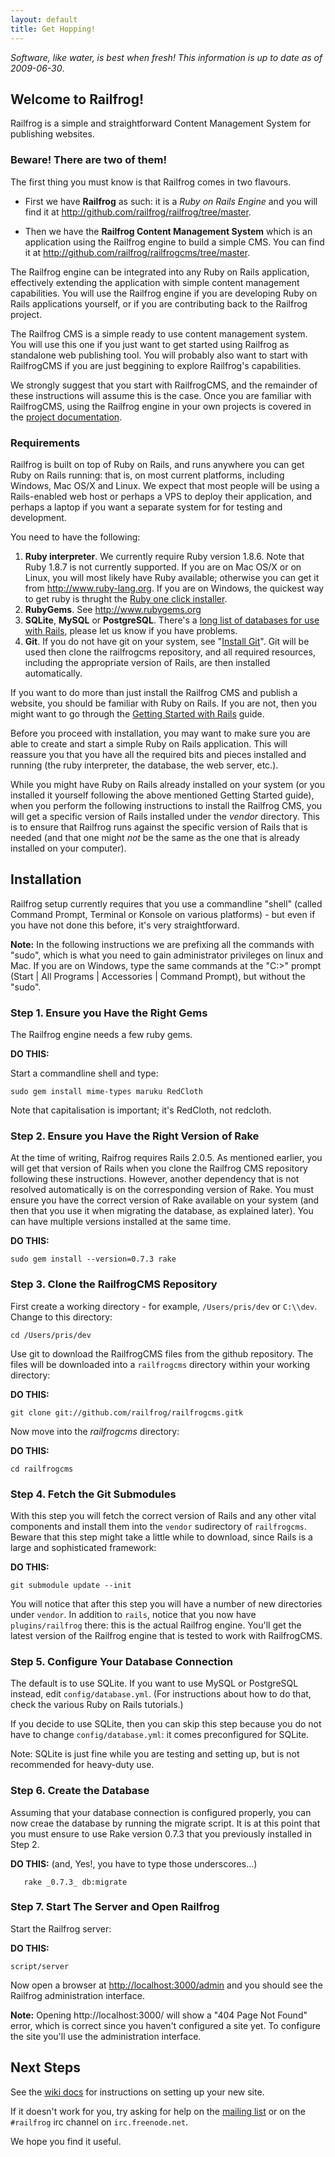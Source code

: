 ```yaml
---
layout: default
title: Get Hopping!
---
```


*Software, like water, is best when fresh! This information is up to date as of 2009-06-30*.

## Welcome to Railfrog!

Railfrog is a simple and straightforward Content Management System for publishing websites.

### Beware! There are two of them!

The first thing you must know is that Railfrog comes in two flavours. 

* First we have **Railfrog** as such: it is a *Ruby on Rails Engine* and you will find it at <http://github.com/railfrog/railfrog/tree/master>.

* Then we have the **Railfrog Content Management System** which is an application using the Railfrog engine to build a simple CMS. You can find it at <http://github.com/railfrog/railfrogcms/tree/master>.

The Railfrog engine can be integrated into any Ruby on Rails application, effectively extending the application with simple content management capabilities. You will use the Railfrog engine if you are developing Ruby on Rails applications yourself, or if you are contributing back to the Railfrog project.

The Railfrog CMS is a simple ready to use content management system. You will use this one if you just want to get started using Railfrog as standalone web publishing tool. You will probably also want to start with RailfrogCMS if you are just beggining to explore Railfrog's capabilities. 

We strongly suggest that you start with RailfrogCMS, and the remainder of these instructions will assume this is the case. Once you are familiar with RailfrogCMS, using the Railfrog engine in your own projects is covered in the [project documentation](<http://github.com/railfrog/railfrog/tree/master>).

### Requirements

Railfrog is built on top of Ruby on Rails, and runs anywhere you can get Ruby on Rails running: that is, on most current platforms, including Windows, Mac OS/X and Linux. We expect that most people will be using a Rails-enabled web host or perhaps a VPS to deploy their application, and perhaps a laptop if you want a separate system for for testing and development.

You need to have the following:

  1. **Ruby interpreter**. We currently require Ruby version 1.8.6. Note that Ruby 1.8.7 is not currently supported. If you are on Mac OS/X or on Linux, you will most likely have Ruby available; otherwise you can get it from <http://www.ruby-lang.org>. If you are on Windows, the quickest way to get ruby is thrught the [Ruby one click installer](http://rubyforge.org/projects/rubyinstaller/).
  2. **RubyGems**. See <http://www.rubygems.org> 
  3. **SQLite**, **MySQL** or **PostgreSQL**. There's a [long list of databases for use with Rails](http://api.rubyonrails.com/files/vendor/rails/activerecord/README.html), please let us know if you have problems.
  4. **Git**. If you do not have git on your system, see "[Install Git](http://git-scm.com/download)".
  Git will be used then clone the railfrogcms repository, and all required resources, including the appropriate version of Rails, are then installed automatically.

If you want to do more than just install the Railfrog CMS and publish a website, you should be familiar with Ruby on Rails. If you are not, then you might want to go through the [Getting Started with Rails](http://guides.rubyonrails.org/getting_started.html) guide.

Before you proceed with installation, you may want to make sure you are able to create and start a simple Ruby on Rails application. This will reassure you that you have all the required bits and pieces installed and running (the ruby interpreter, the database, the web server, etc.).

While you might have Ruby on Rails already installed on your system (or you installed it yourself following the above mentioned Getting Started guide), when you perform the following instructions to install the Railfrog CMS, you will get a specific version of Rails installed under the *vendor* directory. This is to ensure that Railfrog runs against the specific version of Rails that is needed (and that one might *not* be the same as the one that is already installed on your computer).

## Installation

Railfrog setup currently requires that you use a commandline "shell" (called Command Prompt, Terminal or Konsole on various platforms) - but even if you have not done this before, it's very straightforward.

**Note:** In the following instructions we are prefixing all the commands with "sudo", which is what you need to gain administrator privileges on linux and Mac. If you are on Windows, type the same commands at the "C:\>" prompt (Start | All Programs | Accessories | Command Prompt), but without the "sudo".

### Step 1. Ensure you Have the Right Gems 

The Railfrog engine needs a few ruby gems.

**DO THIS:**

Start a commandline shell and type:

    sudo gem install mime-types maruku RedCloth

Note that capitalisation is important; it's RedCloth, not redcloth.

### Step 2. Ensure you Have the Right Version of Rake

At the time of writing, Raifrog requires Rails 2.0.5. As mentioned earlier, you will get that version of Rails when you clone the Railfrog CMS repository following these instructions. However, another dependency that is not resolved automatically is on the corresponding version of Rake. You must ensure you have the correct version of Rake available on your system (and then that you use it when migrating the database, as explained later). You can have multiple versions installed at the same time.

**DO THIS:**

    sudo gem install --version=0.7.3 rake

### Step 3. Clone the RailfrogCMS Repository

First create a working directory - for example, `/Users/pris/dev` or `C:\\dev`. Change to this directory:

`cd /Users/pris/dev`

Use git to download the RailfrogCMS files from the github repository. The files will be downloaded into a `railfrogcms` directory within your working directory:

**DO THIS:**

    git clone git://github.com/railfrog/railfrogcms.gitk

Now move into the *railfrogcms* directory:

**DO THIS:**

    cd railfrogcms

### Step 4. Fetch the Git Submodules

With this step you will fetch the correct version of Rails and any other vital components and install them into the `vendor` sudirectory of `railfrogcms`. Beware that this step might take a little while to download, since Rails is a large and sophisticated framework:

**DO THIS:**

    git submodule update --init

You will notice that after this step you will have a number of new directories under `vendor`. In addition to `rails`, notice that you now have `plugins/railfrog` there: this is the actual Railfrog engine. You'll get the latest version of the Railfrog engine that is tested to work with RailfrogCMS.

### Step 5. Configure Your Database Connection

 The default is to use SQLite. If you want to use MySQL or PostgreSQL instead, edit `config/database.yml`. (For instructions about how to do that, check the various Ruby on Rails tutorials.)

 If you decide to use SQLite, then you can skip this step because you do not have to change `config/database.yml`: it comes preconfigured for SQLite.

 Note: SQLite is just fine while you are testing and setting up, but is not recommended for heavy-duty use.

### Step 6. Create the Database

 Assuming that your database connection is configured properly, you can now creae the database by running the migrate script. It is at this point that you must ensure to use Rake version 0.7.3 that you previously installed in Step 2.

**DO THIS:** (and, Yes!, you have to type those underscores...)

       rake _0.7.3_ db:migrate

### Step 7. Start The Server and Open Railfrog

Start the Railfrog server:

**DO THIS:**

    script/server

Now open a browser at <http://localhost:3000/admin> and you should see the Railfrog administration interface.

**Note:** Opening http://localhost:3000/ will show a "404 Page Not Found" error, which is correct since you haven't configured a site yet. To configure the site you'll use the administration interface.

## Next Steps

See the [wiki docs](http://wiki.github.com/railfrog/railfrog) for instructions on setting up your new site.

If it doesn't work for you, try asking for help on the [mailing list](http://groups.google.com/group/railfrog-dev)
or on the `#railfrog` irc channel on `irc.freenode.net`.


We hope you find it useful.

